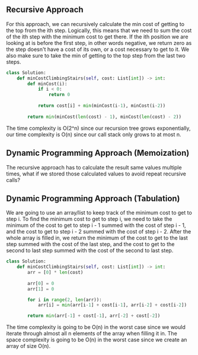 ## Recursive Approach
For this approach, we can recursively calculate the min cost of getting to the top from the ith step. Logically, this means that we need to sum the cost of the ith step with the minimum cost to get there. If the ith position we are looking at is before the first step, in other words negative, we return zero as the step doesn't have a cost of its own, or a cost necessary to get to it. We also make sure to take the min of getting to the top step from the last two steps.
``` python
class Solution:
    def minCostClimbingStairs(self, cost: List[int]) -> int:
        def minCost(i):
            if i < 0:
                return 0
  
            return cost[i] + min(minCost(i-1), minCost(i-2))
  
        return min(minCost(len(cost) - 1), minCost(len(cost) - 2))
```
The time complexity is O(2^n) since our recursion tree grows exponentially, our time complexity is O(n) since our call stack only grows to at most n.
## Dynamic Programming Approach (Memoization)
The recursive approach has to calculate the result same values multiple times, what if we stored those calculated values to avoid repeat recursive calls?
## Dynamic Programming Approach (Tabulation)
We are going to use an array/list to keep track of the minimum cost to get to step i. To find the minimum cost to get to step i, we need to take the minimum of the cost to get to step i - 1 summed with the cost of step i - 1, and the cost to get to step i - 2 summed with the cost of step i - 2. After the whole array is filled in, we return the minimum of the cost to get to the last step summed with the cost of the last step, and the cost to get to the second to last step summed with the cost of the second to last step.
``` python
class Solution:
    def minCostClimbingStairs(self, cost: List[int]) -> int:
        arr = [0] * len(cost)
  
        arr[0] = 0
        arr[1] = 0

        for i in range(2, len(arr)):
            arr[i] = min(arr[i-1] + cost[i-1], arr[i-2] + cost[i-2])

        return min(arr[-1] + cost[-1], arr[-2] + cost[-2])
```
The time complexity is going to be O(n) in the worst case since we would iterate through almost all n elements of the array when filling it in. The space complexity is going to be O(n) in the worst case since we create an array of size O(n).